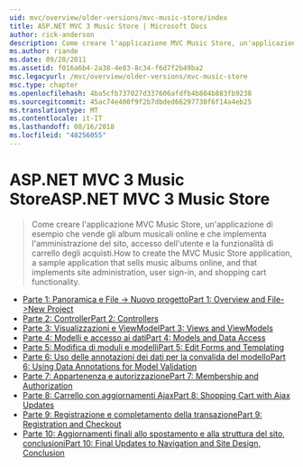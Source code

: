 ```yaml
---
uid: mvc/overview/older-versions/mvc-music-store/index
title: ASP.NET MVC 3 Music Store | Microsoft Docs
author: rick-anderson
description: Come creare l'applicazione MVC Music Store, un'applicazione di esempio che vende gli album musicali online e che implementa l'amministrazione del sito, accesso dell'utente, un...
ms.author: riande
ms.date: 09/28/2011
ms.assetid: f016a6b4-2a38-4e83-8c34-f6d7f2b49ba2
msc.legacyurl: /mvc/overview/older-versions/mvc-music-store
msc.type: chapter
ms.openlocfilehash: 4ba5cfb737027d337606afdfb4b804b883fb9238
ms.sourcegitcommit: 45ac74e400f9f2b7dbded66297730f6f14a4eb25
ms.translationtype: MT
ms.contentlocale: it-IT
ms.lasthandoff: 08/16/2018
ms.locfileid: "48256055"
---
```

<a name="aspnet-mvc-3-music-store"></a><span data-ttu-id="4802a-103">ASP.NET MVC 3 Music Store</span><span class="sxs-lookup"><span data-stu-id="4802a-103">ASP.NET MVC 3 Music Store</span></span>
====================
> <span data-ttu-id="4802a-104">Come creare l'applicazione MVC Music Store, un'applicazione di esempio che vende gli album musicali online e che implementa l'amministrazione del sito, accesso dell'utente e la funzionalità di carrello degli acquisti.</span><span class="sxs-lookup"><span data-stu-id="4802a-104">How to create the MVC Music Store application, a sample application that sells music albums online, and that implements site administration, user sign-in, and shopping cart functionality.</span></span>


- [<span data-ttu-id="4802a-105">Parte 1: Panoramica e File -> Nuovo progetto</span><span class="sxs-lookup"><span data-stu-id="4802a-105">Part 1: Overview and File->New Project</span></span>](mvc-music-store-part-1.md)
- [<span data-ttu-id="4802a-106">Parte 2: Controller</span><span class="sxs-lookup"><span data-stu-id="4802a-106">Part 2: Controllers</span></span>](mvc-music-store-part-2.md)
- [<span data-ttu-id="4802a-107">Parte 3: Visualizzazioni e ViewModel</span><span class="sxs-lookup"><span data-stu-id="4802a-107">Part 3: Views and ViewModels</span></span>](mvc-music-store-part-3.md)
- [<span data-ttu-id="4802a-108">Parte 4: Modelli e accesso ai dati</span><span class="sxs-lookup"><span data-stu-id="4802a-108">Part 4: Models and Data Access</span></span>](mvc-music-store-part-4.md)
- [<span data-ttu-id="4802a-109">Parte 5: Modifica di moduli e modelli</span><span class="sxs-lookup"><span data-stu-id="4802a-109">Part 5: Edit Forms and Templating</span></span>](mvc-music-store-part-5.md)
- [<span data-ttu-id="4802a-110">Parte 6: Uso delle annotazioni dei dati per la convalida del modello</span><span class="sxs-lookup"><span data-stu-id="4802a-110">Part 6: Using Data Annotations for Model Validation</span></span>](mvc-music-store-part-6.md)
- [<span data-ttu-id="4802a-111">Parte 7: Appartenenza e autorizzazione</span><span class="sxs-lookup"><span data-stu-id="4802a-111">Part 7: Membership and Authorization</span></span>](mvc-music-store-part-7.md)
- [<span data-ttu-id="4802a-112">Parte 8: Carrello con aggiornamenti Ajax</span><span class="sxs-lookup"><span data-stu-id="4802a-112">Part 8: Shopping Cart with Ajax Updates</span></span>](mvc-music-store-part-8.md)
- [<span data-ttu-id="4802a-113">Parte 9: Registrazione e completamento della transazione</span><span class="sxs-lookup"><span data-stu-id="4802a-113">Part 9: Registration and Checkout</span></span>](mvc-music-store-part-9.md)
- [<span data-ttu-id="4802a-114">Parte 10: Aggiornamenti finali allo spostamento e alla struttura del sito, conclusioni</span><span class="sxs-lookup"><span data-stu-id="4802a-114">Part 10: Final Updates to Navigation and Site Design, Conclusion</span></span>](mvc-music-store-part-10.md)
